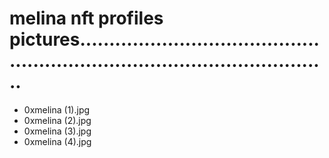 # melina nft profiles pictures................................................................................................
- 0xmelina (1).jpg
- 0xmelina (2).jpg
- 0xmelina (3).jpg
- 0xmelina (4).jpg
